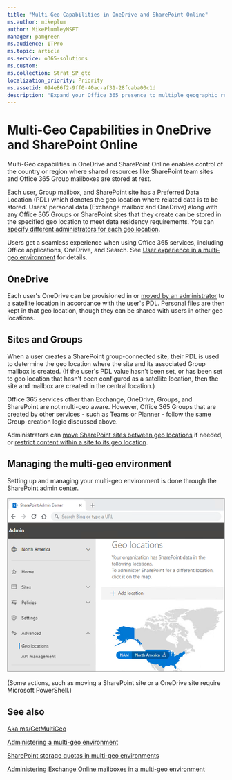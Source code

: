 ```yaml
---
title: "Multi-Geo Capabilities in OneDrive and SharePoint Online"
ms.author: mikeplum
author: MikePlumleyMSFT
manager: pamgreen
ms.audience: ITPro
ms.topic: article
ms.service: o365-solutions
ms.custom: 
ms.collection: Strat_SP_gtc
localization_priority: Priority
ms.assetid: 094e86f2-9ff0-40ac-af31-28fcaba00c1d
description: "Expand your Office 365 presence to multiple geographic regions with multi-geo capabilities in OneDrive Online."
---
```


# Multi-Geo Capabilities in OneDrive and SharePoint Online

Multi-Geo capabilities in OneDrive and SharePoint Online enables control of the country or region where shared resources like SharePoint team sites and Office 365 Group mailboxes are stored at rest.

Each user, Group mailbox, and SharePoint site has a Preferred Data Location (PDL) which denotes the geo location where related data is to be stored. Users' personal data (Exchange mailbox and OneDrive) along with any Office 365 Groups or SharePoint sites that they create can be stored in the specified geo location to meet data residency requirements. You can [specify different administrators for each geo location](add-a-sharepoint-geo-admin.md).

Users get a seamless experience when using Office 365 services, including Office applications, OneDrive, and Search. See [User experience in a multi-geo environment](multi-geo-user-experience.md) for details.

## OneDrive

Each user's OneDrive can be provisioned in or [moved by an administrator](move-onedrive-between-geo-locations.md) to a satellite location in accordance with the user's PDL. Personal files are then kept in that geo location, though they can be shared with users in other geo locations.

## Sites and Groups

When a user creates a SharePoint group-connected site, their PDL is used to determine the geo location where the site and its associated Group mailbox is created. (If the user's PDL value hasn't been set, or has been set to geo location that hasn't been configured as a satellite location, then the site and mailbox are created in the central location.)

Office 365 services other than Exchange, OneDrive, Groups, and SharePoint are not multi-geo aware. However, Office 365 Groups that are created by other services - such as Teams or Planner - follow the same Group-creation logic discussed above.

Administrators can [move SharePoint sites between geo locations](move-sharepoint-between-geo-locations.md) if needed, or [restrict content within a site to its geo location](restrict-content-to-geo-location.md).

## Managing the multi-geo environment

Setting up and managing your multi-geo environment is done through the SharePoint admin center. 

![Screenshot of geo locations page in the SharePoint admin center](media/sharepoint-multi-geo-admin-center.png)

(Some actions, such as moving a SharePoint site or a OneDrive site require Microsoft PowerShell.)

## See also

[Aka.ms/GetMultiGeo ](https://Aka.ms/GetMultiGeo)

[Administering a multi-geo environment](administering-a-multi-geo-environment.md)

[SharePoint storage quotas in multi-geo environments](sharepoint-multi-geo-storage-quota.md)

[Administering Exchange Online mailboxes in a multi-geo environment](administering-exchange-online-multi-geo.md)
